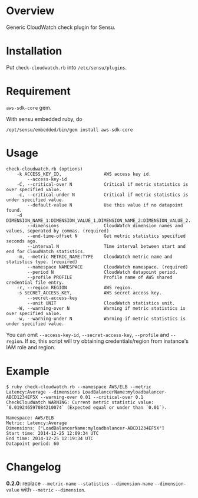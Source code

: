 # Overview

Generic CloudWatch check plugin for Sensu.

# Installation

Put `check-cloudwatch.rb` into `/etc/sensu/plugins`.

# Requirement

`aws-sdk-core` gem.

With sensu embedded ruby, do

```
/opt/sensu/embedded/bin/gem install aws-sdk-core
```

# Usage

```
check-cloudwatch.rb (options)
    -k ACCESS_KEY_ID,                AWS access key id.
        --access-key-id
    -C, --critical-over N            Critical if metric statistics is over specified value.
    -c, --critical-under N           Critical if metric statistics is under specified value.
        --default-value N            Use this value if no datapoint found.
    -d DIMENSION_NAME_1:DIMENSION_VALUE_1,DIMENSION_NAME_2:DIMENSION_VALUE_2...,
        --dimensions                 CloudWatch dimension names and values, seperated by commas. (required)
        --end-time-offset N          Get metric statistics specified seconds ago.
        --interval N                 Time interval between start and end for CloudWatch statistics.
    -m, --metric METRIC_NAME:TYPE    CloudWatch metric name and statistics type. (required)
        --namespace NAMESPACE        CloudWatch namespace. (required)
        --period N                   CloudWatch datapoint period.
        --profile PROFILE            Profile name of AWS shared credential file entry.
    -r, --region REGION              AWS region.
    -s SECRET_ACCESS_KEY,            AWS secret access key.
        --secret-access-key
        --unit UNIT                  CloudWatch statistics unit.
    -W, --warning-over N             Warning if metric statistics is over specified value.
    -w, --warning-under N            Warning if metric statistics is under specified value.
```

You can omit `--access-key-id`, `--secret-access-key`, `--profile` and `--region`. If so, this script will try obtaining credentials/region from instance's IAM role and region.

# Example

```
$ ruby check-cloudwatch.rb --namespace AWS/ELB --metric Latency:Average --dimensions LoadBalancerName:myloadbalancer-ABCD1234EF5X --warning-over 0.01 --critical-over 0.1
CheckCloudWatch WARNING: Current metric statistic value: `0.019246597084210074` (Expected equal or under than `0.01`).

Namespace: AWS/ELB
Metric: Latency:Average
Dimensions: ["LoadBalancerName:myloadbalancer-ABCD1234EF5X"]
Start time: 2014-12-25 12:09:34 UTC
End time: 2014-12-25 12:19:34 UTC
Datapoint period: 60
```

# Changelog

**0.2.0**: replace `--metric-name` `--statistics` `--dimension-name` `--dimension-value` with `--metric` `--dimension`.

